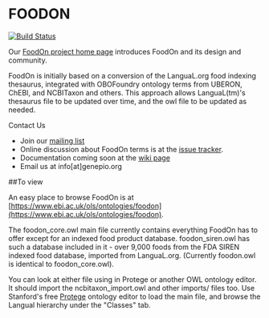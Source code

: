 # FOODON
[![Build Status](https://travis-ci.org/FoodOntology/foodon.svg?branch=master)](https://travis-ci.org/FoodOntology/foodon)

Our [FoodOn project home page](http://foodontology.github.io/foodon/) introduces FoodOn and its design and community.

FoodOn is initially based on a conversion of the LanguaL.org food indexing thesaurus, integrated with OBOFoundry ontology terms from UBERON, ChEBI, and NCBITaxon and others.  This approach allows  LanguaL(tm)'s thesaurus file to be updated over time, and the owl file to be updated as needed.  

Contact Us

* Join our [mailing list](https://groups.google.com/forum/#!forum/foodon-consortium/join)
* Online discussion about FoodOn terms is at the [issue tracker](https://github.com/FoodOntology/foodon/issues).
* Documentation coming soon at the [wiki page](https://github.com/FoodOntology/foodon/wiki)
* Email us at info[at]genepio.org

##To view

An easy place to browse FoodOn is at [https://www.ebi.ac.uk/ols/ontologies/foodon](https://www.ebi.ac.uk/ols/ontologies/foodon).

The foodon_core.owl main file currently contains everything FoodOn has to offer except for an indexed food product database. foodon_siren.owl has such a database included in it - over 9,000 foods from the FDA SIREN indexed food database, imported from LanguaL.org. (Currently foodon.owl is identical to foodon_core.owl).  

You can look at either file using in Protege or another OWL ontology editor.  It should import the ncbitaxon_import.owl and other imports/ files too.  Use Stanford's free [Protege](http://protege.stanford.edu) ontology editor to load the main file, and browse the Langual hierarchy under the "Classes" tab.  
